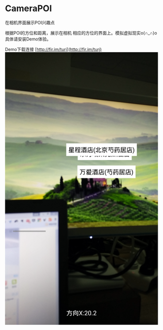 # CameraPOI
在相机界面展示POI兴趣点

根据POI的方位和距离，展示在相机 相应的方位的界面上。模拟虚拟现实o(∩_∩)o 具体请安装Demo体验。

Demo下载连接 [http://fir.im/turj](http://fir.im/turj)
![](https://github.com/macouen/CameraPOI/raw/master/image/Screenshot_01.png) 

